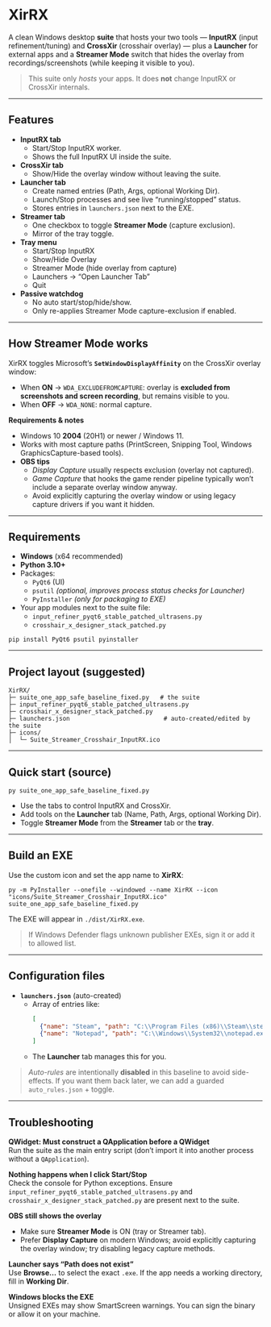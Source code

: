 # XirRX

A clean Windows desktop **suite** that hosts your two tools — **InputRX** (input refinement/tuning) and **CrossXir** (crosshair overlay) — plus a **Launcher** for external apps and a **Streamer Mode** switch that hides the overlay from recordings/screenshots (while keeping it visible to you).

> This suite only *hosts* your apps. It does **not** change InputRX or CrossXir internals.

---

## Features

- **InputRX tab**
  - Start/Stop InputRX worker.
  - Shows the full InputRX UI inside the suite.
- **CrossXir tab**
  - Show/Hide the overlay window without leaving the suite.
- **Launcher tab**
  - Create named entries (Path, Args, optional Working Dir).
  - Launch/Stop processes and see live “running/stopped” status.
  - Stores entries in `launchers.json` next to the EXE.
- **Streamer tab**
  - One checkbox to toggle **Streamer Mode** (capture exclusion).
  - Mirror of the tray toggle.
- **Tray menu**
  - Start/Stop InputRX
  - Show/Hide Overlay
  - Streamer Mode (hide overlay from capture)
  - Launchers → “Open Launcher Tab”
  - Quit
- **Passive watchdog**
  - No auto start/stop/hide/show.
  - Only re-applies Streamer Mode capture-exclusion if enabled.

---

## How Streamer Mode works

XirRX toggles Microsoft’s **`SetWindowDisplayAffinity`** on the CrossXir overlay window:

- When **ON** → `WDA_EXCLUDEFROMCAPTURE`: overlay is **excluded from screenshots and screen recording**, but remains visible to you.
- When **OFF** → `WDA_NONE`: normal capture.

**Requirements & notes**

- Windows 10 **2004** (20H1) or newer / Windows 11.
- Works with most capture paths (PrintScreen, Snipping Tool, Windows GraphicsCapture-based tools).
- **OBS tips**
  - *Display Capture* usually respects exclusion (overlay not captured).
  - *Game Capture* that hooks the game render pipeline typically won’t include a separate overlay window anyway.
  - Avoid explicitly capturing the overlay window or using legacy capture drivers if you want it hidden.

---

## Requirements

- **Windows** (x64 recommended)
- **Python 3.10+**
- Packages:
  - `PyQt6` (UI)
  - `psutil` *(optional, improves process status checks for Launcher)*
  - `PyInstaller` *(only for packaging to EXE)*
- Your app modules next to the suite file:
  - `input_refiner_pyqt6_stable_patched_ultrasens.py`
  - `crosshair_x_designer_stack_patched.py`

```
pip install PyQt6 psutil pyinstaller
```

---

## Project layout (suggested)

```
XirRX/
├─ suite_one_app_safe_baseline_fixed.py   # the suite
├─ input_refiner_pyqt6_stable_patched_ultrasens.py
├─ crosshair_x_designer_stack_patched.py
├─ launchers.json                          # auto-created/edited by the suite
├─ icons/
│  └─ Suite_Streamer_Crosshair_InputRX.ico
```

---

## Quick start (source)

```
py suite_one_app_safe_baseline_fixed.py
```

- Use the tabs to control InputRX and CrossXir.
- Add tools on the **Launcher** tab (Name, Path, Args, optional Working Dir).
- Toggle **Streamer Mode** from the **Streamer** tab or the **tray**.

---

## Build an EXE

Use the custom icon and set the app name to **XirRX**:

```
py -m PyInstaller --onefile --windowed --name XirRX --icon "icons/Suite_Streamer_Crosshair_InputRX.ico" suite_one_app_safe_baseline_fixed.py
```

The EXE will appear in `./dist/XirRX.exe`.

> If Windows Defender flags unknown publisher EXEs, sign it or add it to allowed list.

---

## Configuration files

- **`launchers.json`** (auto-created)
  - Array of entries like:
    ```json
    [
      {"name": "Steam", "path": "C:\\Program Files (x86)\\Steam\\steam.exe", "args": "", "cwd": ""},
      {"name": "Notepad", "path": "C:\\Windows\\System32\\notepad.exe", "args": "", "cwd": ""}
    ]
    ```
  - The **Launcher** tab manages this for you.

> *Auto-rules* are intentionally **disabled** in this baseline to avoid side-effects. If you want them back later, we can add a guarded `auto_rules.json` + toggle.

---

## Troubleshooting

**QWidget: Must construct a QApplication before a QWidget**  
Run the suite as the main entry script (don’t import it into another process without a `QApplication`).

**Nothing happens when I click Start/Stop**  
Check the console for Python exceptions. Ensure `input_refiner_pyqt6_stable_patched_ultrasens.py` and `crosshair_x_designer_stack_patched.py` are present next to the suite.

**OBS still shows the overlay**  
- Make sure **Streamer Mode** is ON (tray or Streamer tab).  
- Prefer **Display Capture** on modern Windows; avoid explicitly capturing the overlay window; try disabling legacy capture methods.

**Launcher says “Path does not exist”**  
Use **Browse…** to select the exact `.exe`. If the app needs a working directory, fill in **Working Dir**.

**Windows blocks the EXE**  
Unsigned EXEs may show SmartScreen warnings. You can sign the binary or allow it on your machine.
